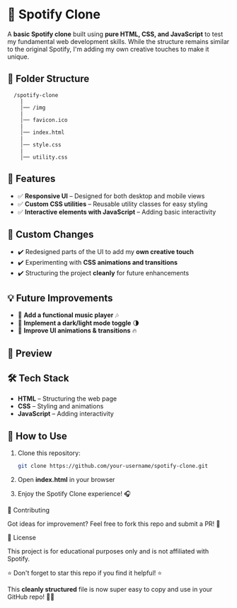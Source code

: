 # 🎵 Spotify Clone  

A **basic Spotify clone** built using **pure HTML, CSS, and JavaScript** to test my fundamental web development skills. 
While the structure remains similar to the original Spotify, I'm adding my own creative touches to make it unique.  


## 📂 Folder Structure  
```
  /spotify-clone
    |
    │── /img
    |
    │── favicon.ico
    |
    │── index.html
    |
    │── style.css
    |
    │── utility.css
```

## 🚀 Features  
  
  - ✅ **Responsive UI** – Designed for both desktop and mobile views  
  - ✅ **Custom CSS utilities** – Reusable utility classes for easy styling  
  - ✅ **Interactive elements with JavaScript** – Adding basic interactivity  


## 🎨 Custom Changes  

  - ✔️ Redesigned parts of the UI to add my **own creative touch**  
  - ✔️ Experimenting with **CSS animations and transitions**  
  - ✔️ Structuring the project **cleanly** for future enhancements  


## 💡 Future Improvements  

  - 🔹 **Add a functional music player** 🎶  
  - 🔹 **Implement a dark/light mode toggle** 🌗  
  - 🔹 **Improve UI animations & transitions** 🔥  


## 📸 Preview  




## 🛠️ Tech Stack  

  - **HTML** – Structuring the web page  
  - **CSS** – Styling and animations  
  - **JavaScript** – Adding interactivity  


## 📜 How to Use  

  1. Clone this repository:  
  
      ```bash
      git clone https://github.com/your-username/spotify-clone.git
      ```
  
  2. Open **index.html** in your browser
  
  3. Enjoy the Spotify Clone experience! 🎧


🤝 Contributing

  Got ideas for improvement? Feel free to fork this repo and submit a PR! 🚀


📜 License

  This project is for educational purposes only and is not affiliated with Spotify.


⭐ Don't forget to star this repo if you find it helpful! ⭐


This **cleanly structured** file is now super easy to copy and use in your GitHub repo! 🚀🔥
